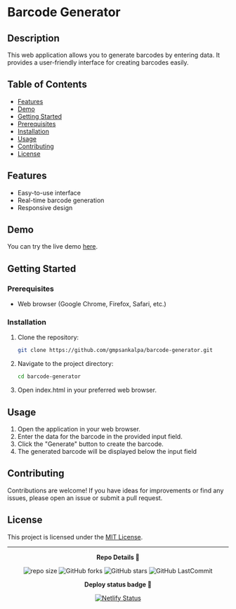 # Barcode Generator

## Description
This web application allows you to generate barcodes by entering data. It provides a user-friendly interface for creating barcodes easily.

## Table of Contents
- [Features](#features)
- [Demo](#demo)
- [Getting Started](#getting-started)
- [Prerequisites](#prerequisites)
- [Installation](#installation)
- [Usage](#usage)
- [Contributing](#contributing)
- [License](#license)

## Features
- Easy-to-use interface
- Real-time barcode generation
- Responsive design

## Demo
You can try the live demo [here](https://gmpsankalpa.github.io/Barcode-Generator/).

## Getting Started

### Prerequisites
- Web browser (Google Chrome, Firefox, Safari, etc.)

### Installation
1. Clone the repository:
   ```bash
   git clone https://github.com/gmpsankalpa/barcode-generator.git

2. Navigate to the project directory:
   ```bash
   cd barcode-generator

2. Open index.html in your preferred web browser.


## Usage

1. Open the application in your web browser.
2. Enter the data for the barcode in the provided input field.
3. Click the "Generate" button to create the barcode.
4. The generated barcode will be displayed below the input field

## Contributing

Contributions are welcome! If you have ideas for improvements or find any issues, please open an issue or submit a pull request.

## License

This project is licensed under the [MIT License](LICENSE).

---

<p align="center">
<b>
  Repo Details 🤙
</b>
</p>

<div align="center">

   ![repo size](https://img.shields.io/github/repo-size/gmpsankalpa/Barcode-Generator?label=Repo%20Size&style=for-the-badge&labelColor=black&color=20bf6b)
   ![GitHub forks](https://img.shields.io/github/forks/gmpsankalpa/Barcode-Generator?&labelColor=black&color=0fb9b1&style=for-the-badge)
   ![GitHub stars](https://img.shields.io/github/stars/gmpsankalpa/Barcode-Generator?&labelColor=black&color=f7b731&style=for-the-badge)
   ![GitHub LastCommit](https://img.shields.io/github/last-commit/gmpsankalpa/Barcode-Generator?logo=github&labelColor=black&color=d1d8e0&style=for-the-badge)

</div>

<p align="center">
<b>
  Deploy status badge 🤖
</b>
</p>  

<div align="center">
   
   [![Netlify Status](https://api.netlify.com/api/v1/badges/f8c54f31-10f6-42a4-80e6-342090a3c60e/deploy-status)](https://app.netlify.com/sites/gmp-barcode-generator/deploys)
   
</div>
